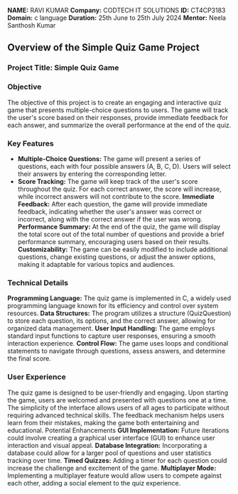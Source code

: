 **NAME:**  RAVI KUMAR
**Company:**   CODTECH IT SOLUTIONS
**ID:**  CT4CP3183
**Domain:**  c language
**Duration:**  25th June to 25th July 2024
**Mentor:**   Neela Santhosh Kumar


## Overview of the Simple Quiz Game Project

### Project Title: Simple Quiz Game

### Objective
The objective of this project is to create an engaging and interactive quiz game that presents multiple-choice questions to users.
The game will track the user's score based on their responses, provide immediate feedback for each answer, and summarize the overall performance at the end of the quiz.
### Key Features
- **Multiple-Choice Questions:** The game will present a series of questions, each with four possible answers (A, B, C, D). Users will select their answers by entering the corresponding letter.
- **Score Tracking:** The game will keep track of the user's score throughout the quiz. For each correct answer, the score will increase, while incorrect answers will not contribute to the score.
**Immediate Feedback:** After each question, the game will provide immediate feedback, indicating whether the user's answer was correct or incorrect, along with the correct answer if the user was wrong.
**Performance Summary:** At the end of the quiz, the game will display the total score out of the total number of questions and provide a brief performance summary, encouraging users based on their results.
**Customizability:** The game can be easily modified to include additional questions, change existing questions, or adjust the answer options, making it adaptable for various topics and audiences.
### Technical Details
**Programming Language:** The quiz game is implemented in C, a widely used programming language known for its efficiency and control over system resources.
**Data Structures:** The program utilizes a structure (QuizQuestion) to store each question, its options, and the correct answer, allowing for organized data management.
**User Input Handling:** The game employs standard input functions to capture user responses, ensuring a smooth interaction experience.
**Control Flow:** The game uses loops and conditional statements to navigate through questions, assess answers, and determine the final score.
### User Experience
The quiz game is designed to be user-friendly and engaging. Upon starting the game, users are welcomed and presented with questions one at a time.
The simplicity of the interface allows users of all ages to participate without requiring advanced technical skills. 
The feedback mechanism helps users learn from their mistakes, making the game both entertaining and educational.
Potential Enhancements
**GUI Implementation:** Future iterations could involve creating a graphical user interface (GUI) to enhance user interaction and visual appeal.
**Database Integration:** Incorporating a database could allow for a larger pool of questions and user statistics tracking over time.
**Timed Quizzes:** Adding a timer for each question could increase the challenge and excitement of the game.
**Multiplayer Mode:** Implementing a multiplayer feature would allow users to compete against each other, adding a social element to the quiz experience.
